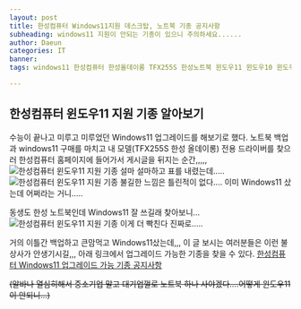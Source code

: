 ```yaml
---
layout: post
title: 한성컴퓨터 Windows11지원 데스크탑, 노트북 기종 공지사항
subheading: windows11 지원이 안되는 기종이 있으니 주의하세요......
author: Daeun
categories: IT
banner:
tags: windows11 한성컴퓨터 한성올데이롱 TFX255S 한성노트북 윈도우11 윈도우10 윈도우업그레이드

---
```


## 한성컴퓨터 윈도우11 지원 기종 알아보기
수능이 끝나고 미루고 미루었던 Windows11 업그레이드를 해보기로 했다. 노트북 백업과 windows11 구매를 마치고 내 모델(TFX255S 한성 올데이롱) 전용 드라이버를 찾으러 한성컴퓨터 홈페이지에 들어가서 게시글을 뒤지는 순간,,,,,
![한성컴퓨터 윈도우11 지원 기종](https://user-images.githubusercontent.com/79370538/205499147-5cb4b3ad-a01f-419e-8367-389de1bf52c0.png)
설마 설마하고 표를 내렸는데.....
![한성컴퓨터 윈도우11 지원 기종](https://user-images.githubusercontent.com/79370538/205499188-456c66bc-349f-44df-87ba-861812ac3e11.png)
불길한 느낌은 틀린적이 없다.... 이미 Windows11 샀는데 어쩌라는 거니.....

동생도 한성 노트북인데 Windows11 잘 쓰길래 찾아보니...
![한성컴퓨터 윈도우11 지원 기종](https://user-images.githubusercontent.com/79370538/205499254-b62a71c6-8da7-475c-bb88-2121a11c8ee4.png)
이게 더 빡친다 진짜로.....

거의 이틀간 백업하고 큰맘먹고  Windows11샀는데,,, 이 글 보시는 여러분들은 이런 불상사가 안생기시길,,, 아래 링크에서 업그레이드 가능한 기종을 찾을 수 있다.
[한성컴퓨터 Windows11 업그레이드 가능 기종 공지사항](https://www.monsterlabs.co.kr/src/search/?search_menu=tbl_cc_download&search_query=TFX255S&category=0&sort=1&limit=20&page=1)

~~(알바나 열심히해서 중소기업 말고 대기업껄로 노트북 하나 사야겠다....어떻게 윈도우11이 안되니...)~~